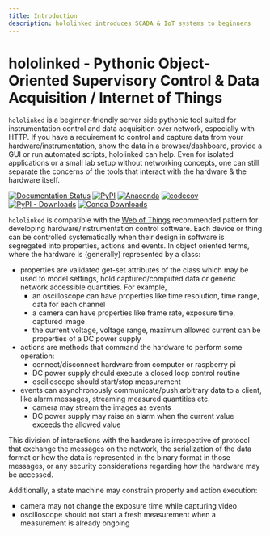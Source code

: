 ```yaml
---
title: Introduction
description: hololinked introduces SCADA & IoT systems to beginners
---
```


# hololinked - Pythonic Object-Oriented Supervisory Control & Data Acquisition / Internet of Things

`hololinked` is a beginner-friendly server side pythonic tool suited for instrumentation control and data acquisition over network, especially with HTTP. If you have a requirement to control and capture data from your hardware/instrumentation, show the data in a browser/dashboard, provide a GUI or run automated scripts, hololinked can help. Even for isolated applications or a small lab setup without networking concepts, one can still separate the concerns of the tools that interact with the hardware & the hardware itself.
 
[![Documentation Status](https://readthedocs.org/projects/hololinked/badge/?version=latest)](https://hololinked.readthedocs.io/en/latest/?badge=latest) [![PyPI](https://img.shields.io/pypi/v/hololinked?label=pypi%20package)](https://pypi.org/project/hololinked/) [![Anaconda](https://anaconda.org/conda-forge/hololinked/badges/version.svg)](https://anaconda.org/conda-forge/hololinked)
[![codecov](https://codecov.io/gh/VigneshVSV/hololinked/graph/badge.svg?token=JF1928KTFE)](https://codecov.io/gh/VigneshVSV/hololinked) 
<br>
[![PyPI - Downloads](https://img.shields.io/pypi/dm/hololinked?label=pypi%20downloads)](https://pypistats.org/packages/hololinked)
[![Conda Downloads](https://img.shields.io/conda/d/conda-forge/hololinked)](https://anaconda.org/conda-forge/hololinked)

`hololinked` is compatible with the [Web of Things](https://www.w3.org/WoT/) recommended pattern for developing hardware/instrumentation control software. 
Each device or thing can be controlled systematically when their design in software is segregated into properties, actions and events. In object oriented terms, where the hardware is (generally) represented by a class:

- properties are validated get-set attributes of the class which may be used to model settings, hold captured/computed data or generic network accessible quantities. For example, 
    <ul style="list-style-type: square;"> 
        <li>an oscilloscope can have properties like time resolution, time range, data for each channel</li>
        <li>a camera can have properties like frame rate, exposure time, captured image</li>
        <li>the current voltage, voltage range, maximum allowed current can be properties of a DC power supply</li>
    </ul>
- actions are methods that command the hardware to perform some operation:
    <ul style="list-style-type: square;"> 
        <li>connect/disconnect hardware from computer or raspberry pi</li>
        <li>DC power supply should execute a closed loop control routine</li>
        <li>oscilloscope should start/stop measurement</li>
    </ul>
- events can asynchronously communicate/push arbitrary data to a client, like alarm messages, streaming measured quantities etc.
    <ul style="list-style-type: square;"> 
        <li>camera may stream the images as events</li>
        <li>DC power supply may raise an alarm when the current value exceeds the allowed value</li>
    </ul>

This division of interactions with the hardware is irrespective of protocol that exchange the messages on the network, the serialization of the data format or 
how the data is represented in the binary format in those messages, or any security considerations regarding how the hardware may be accessed. 

Additionally, a state machine may constrain property and action execution:
    <ul style="list-style-type: square;"> 
        <li>camera may not change the exposure time while capturing video</li>
        <li>oscilloscope should not start a fresh measurement when a measurement is already ongoing</li>
    </ul>
